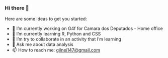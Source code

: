 ### Hi there 👋




Here are some ideas to get you started:

- 🔭 I’m currently working on G4f for Camara dos Deputados - Home office
- 🌱 I’m currently learning R, Python and CSS
- 👯 I’m try to collaborate in an activity that I’m learning
- 💬 Ask me about data analysis
- 📫 How to reach me: gilnei147@gmail.com
<!--
**GilneiAlves/GilneiAlves** is a ✨ _special_ ✨ repository because its `README.md` (this file) appears on your GitHub profile.
-->
